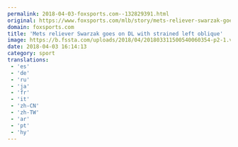 ```yaml
---
permalink: 2018-04-03-foxsports.com--132829391.html
original: https://www.foxsports.com/mlb/story/mets-reliever-swarzak-goes-on-dl-with-strained-left-oblique-040318
domain: foxsports.com
title: 'Mets reliever Swarzak goes on DL with strained left oblique'
image: https://b.fssta.com/uploads/2018/04/201803311500540060354-p2-1.vresize.1200.630.high.79.jpeg
date: 2018-04-03 16:14:13
category: sport
translations: 
 - 'es'
 - 'de'
 - 'ru'
 - 'ja'
 - 'fr'
 - 'it'
 - 'zh-CN'
 - 'zh-TW'
 - 'ar'
 - 'pt'
 - 'hy'
---
```


